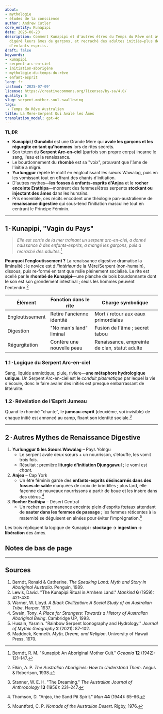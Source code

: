 ```yaml
---
about:
- mythologie
- études de la conscience
author: Andrew Cutler
core_entity: Kunapipi
date: 2025-06-23
description: Comment Kunapipi et d'autres êtres du Temps du Rêve ont avalé des novices,
  digéré leurs âmes de garçons, et recraché des adultes initiés—plus des mythes parallèles
  d'enfants-esprits.
draft: false
keywords:
- kunapipi
- serpent-arc-en-ciel
- initiation-aborigène
- mythologie-du-temps-du-rêve
- enfant-esprit
lang: fr
lastmod: '2025-07-09'
license: https://creativecommons.org/licenses/by-sa/4.0/
quality: 6
slug: serpent-mother-soul-swallowing
tags:
 - Temps du Rêve Australien
title: La Mère-Serpent Qui Avale les Âmes
translation_model: gpt-4o
---
```


**TL;DR**

- **Kunapipi / Gunabibi** est une Grande Mère qui **avale les garçons et les régurgite en tant qu'hommes** lors de rites secrets.  
- Son totem du **Serpent Arc-en-ciel** (parfois son propre corps) incarne le sang, l'eau et la renaissance.  
- Le bourdonnement du **rhombé** est sa "voix", prouvant que l'âme de l'initié a migré.  
- **Yurlunggur** répète le motif en engloutissant les sœurs Wawalag, puis en les vomissant tout en offrant des chants d'initiation.  
- D'autres mythes—**les fosses à enfants-esprits d'Anjea** et le **rocher enceinte Erathipa**—montrent des femmes/êtres serpents **stockant ou injectant des âmes** dans les humains.  
- Pris ensemble, ces récits encodent une théologie pan-australienne de **renaissance digestive** qui sous-tend l'initiation masculine tout en centrant le Principe Féminin.

---

## 1 · Kunapipi, "Vagin du Pays"

> *Elle est sortie de la mer traînant un serpent arc-en-ciel, a donné naissance à des enfants-esprits, a mangé les garçons, puis a recraché des adultes.*[^1]

**Pourquoi l'engloutissement ?** 
La renaissance digestive dramatise la liminalité : le novice est *à l'intérieur* de la Mère/Serpent (non-humain), dissous, puis re-formé en tant que mâle pleinement socialisé. Le rite est scellé par le **rhombé de Kunapipi**—une planche de bois bourdonnante dont le son est son grondement intestinal ; seuls les hommes peuvent l'entendre.[^2]

| Élément | Fonction dans le rite | Charge symbolique |
|---------|-----------------------|-------------------|
| Engloutissement | Retire l'ancienne identité | Mort / retour aux eaux primordiales |
| Digestion | "No man's land" liminal | Fusion de l'âme ; secret tabou |
| Régurgitation | Confère une nouvelle peau | Renaissance, empreinte de clan, statut adulte |

### 1.1 · Logique du Serpent Arc-en-ciel 
Sang, liquide amniotique, pluie, rivière—**une métaphore hydrologique unique**. Un Serpent Arc-en-ciel est le *conduit plasmatique* par lequel la vie s'écoule, donc le faire avaler des initiés est presque embarrassant de littéralité.

### 1.2 · Révélation de l'Esprit Jumeau 
Quand le rhombé "chante", le **jumeau-esprit** (deuxième, soi invisible) de chaque initié est annoncé au camp, fixant son identité sociale.[^3]

---

## 2 · Autres Mythes de Renaissance Digestive

1. **Yurlunggur & les Sœurs Wawalag** – Pays Yolngu  
   - Le serpent avale deux sœurs + un nourrisson, s'étouffe, les vomit trois fois.  
   - Résultat : première **liturgie d'initiation Djunggawul** ; le vomi est *chant*.  
2. **Anjea** – Cap York  
   - Un être féminin garde des **enfants-esprits désincarnés dans des fosses de sable** marquées de croix de brindilles ; plus tard, elle façonne de nouveaux nourrissons à partir de boue et les insère dans des utérus.[^4]  
3. **Rocher Erathipa** – Désert Central  
   - Un rocher en permanence enceinte plein d'esprits fœtaux attendant de **sauter dans les femmes de passage** ; les femmes réticentes à la maternité se déguisent en aînées pour éviter l'imprégnation.[^5]  

Les trois répliquent la logique de Kunapipi : **stockage → ingestion → libération** des âmes.

## Notes de bas de page

[^1]: Berndt, R. M. "Kunapipi: An Aboriginal Mother Cult." *Oceania* **12** (1942): 121–147. 
[^2]: Elkin, A. P. *The Australian Aborigines: How to Understand Them*. Angus & Robertson, 1938. 
[^3]: Stanner, W. E. H. "The Dreaming." *The Australian Journal of Anthropology* **13** (1956): 231–247. 
[^4]: Thomson, D. "Anjea, the Sand Pit Spirit." *Man* **44** (1944): 65–66. 
[^5]: Mountford, C. P. *Nomads of the Australian Desert*. Rigby, 1976.

---

## Sources

1. Berndt, Ronald & Catherine. *The Speaking Land: Myth and Story in Aboriginal Australia*. Penguin, 1989. 
2. Lewis, David. "The Kunapipi Ritual in Arnhem Land." *Mankind* **6** (1959): 421-430. 
3. Warner, W. Lloyd. *A Black Civilization: A Social Study of an Australian Tribe*. Harper, 1937. 
4. Swain, Tony. *A Place for Strangers: Towards a History of Australian Aboriginal Being*. Cambridge UP, 1993. 
5. Husain, Yasmin. "Rainbow Serpent Iconography and Hydrology." *Journal of Mythic Geography* **2** (2021): 87-102. 
6. Maddock, Kenneth. *Myth, Dream, and Religion*. University of Hawaii Press, 1970.